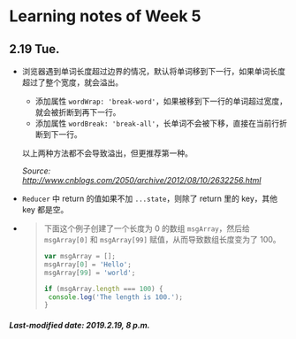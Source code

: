 # Learning notes of Week 5

## 2.19 Tue.

+ 浏览器遇到单词长度超过边界的情况，默认将单词移到下一行，如果单词长度超过了整个宽度，就会溢出。

  + 添加属性 `wordWrap: 'break-word'`，如果被移到下一行的单词超过宽度，就会被折断到再下一行。
  + 添加属性 `wordBreak: 'break-all'`，长单词不会被下移，直接在当前行折断到下一行。

  以上两种方法都不会导致溢出，但更推荐第一种。

  *Source: http://www.cnblogs.com/2050/archive/2012/08/10/2632256.html*

+ `Reducer` 中 return 的值如果不加 `...state`，则除了 return 里的 key，其他 key 都是空。

+ >下面这个例子创建了一个长度为 0 的数组 `msgArray`，然后给 `msgArray[0]` 和 `msgArray[99]` 赋值，从而导致数组长度变为了 100。
  >
  >```js
  >var msgArray = [];
  >msgArray[0] = 'Hello';
  >msgArray[99] = 'world';
  >
  >if (msgArray.length === 100) {
  >  console.log('The length is 100.');
  >}
  >```

##### Last-modified date: 2019.2.19, 8 p.m.


